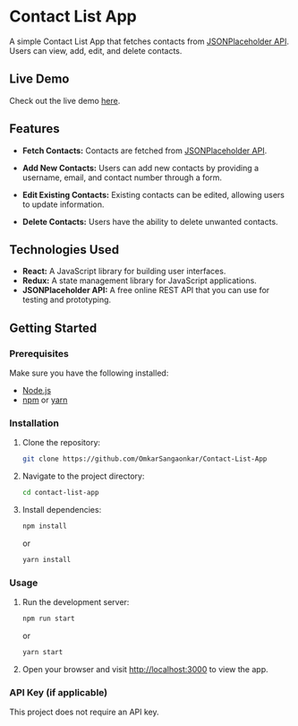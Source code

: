 # Contact List App

A simple Contact List App that fetches contacts from [JSONPlaceholder API](https://jsonplaceholder.typicode.com/users/). Users can view, add, edit, and delete contacts.

## Live Demo

Check out the live demo [here](https://contact-list-app-sandy.vercel.app/).

## Features

- **Fetch Contacts:** Contacts are fetched from [JSONPlaceholder API](https://jsonplaceholder.typicode.com/users/).
- **Add New Contacts:** Users can add new contacts by providing a username, email, and contact number through a form.
- **Edit Existing Contacts:** Existing contacts can be edited, allowing users to update information.

- **Delete Contacts:** Users have the ability to delete unwanted contacts.

## Technologies Used

- **React:** A JavaScript library for building user interfaces.
- **Redux:** A state management library for JavaScript applications.
- **JSONPlaceholder API:** A free online REST API that you can use for testing and prototyping.

## Getting Started

### Prerequisites

Make sure you have the following installed:

- [Node.js](https://nodejs.org/)
- [npm](https://www.npmjs.com/) or [yarn](https://yarnpkg.com/)

### Installation

1. Clone the repository:

   ```bash
   git clone https://github.com/OmkarSangaonkar/Contact-List-App
   ```

2. Navigate to the project directory:

   ```bash
   cd contact-list-app
   ```

3. Install dependencies:

   ```bash
   npm install
   ```

   or

   ```bash
   yarn install
   ```

### Usage

1. Run the development server:

   ```bash
   npm run start
   ```

   or

   ```bash
   yarn start
   ```

2. Open your browser and visit [http://localhost:3000](http://localhost:3000) to view the app.

### API Key (if applicable)

This project does not require an API key.
